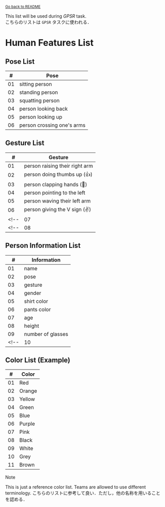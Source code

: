 <sub>[Go back to README](../../../README_en.md)</sub>

This list will be used during *GPSR* task. \
こちらのリストは `GPSR` タスクに使われる．

# Human Features List

## Pose List

| # | Pose |
| --- | --- |
| 01 | sitting person |
| 02 | standing person |
| 03 | squatting person |
| 04 | person looking back |
| 05 | person looking up |
| 06 | person crossing one's arms |


## Gesture List

| # | Gesture |
| --- | --- |
| 01 | person raising their right arm |
| 02 | person doing thumbs up (👍) |
| 03 | person clapping hands (👏) |
| 04 | person pointing to the left |
| 05 | person waving their left arm |
| 06 | person giving the V sign (✌️) |
<!-- | 07 | person picking up an object | -->
<!-- | 08 | person with OK signal | -->


## Person Information List

| # | Information |
| --- | --- |
| 01 | name |
| 02 | pose |
| 03 | gesture |
| 04 | gender |
| 05 | shirt color |
| 06 | pants color |
| 07 | age |
| 08 | height |
| 09 | number of glasses |
<!-- | 10 | - | -->


## Color List (Example)

| # | Color |
| --- | --- |
| 01 | Red |
| 02 | Orange |
| 03 | Yellow |
| 04 | Green |
| 05 | Blue |
| 06 | Purple |
| 07 | Pink |
| 08 | Black |
| 09 | White |
| 10 | Grey |
| 11 | Brown |

> [!NOTE]
> This is just a reference color list. Teams are allowed to use different terminology.
> こちらのリストに参考して良い．ただし，他の名称を用いることを認める．
